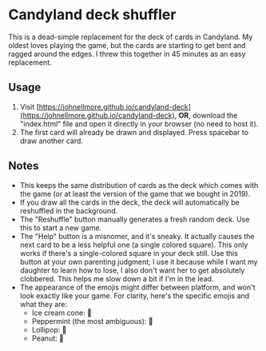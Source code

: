 # Candyland deck shuffler

This is a dead-simple replacement for the deck of cards in Candyland. My oldest loves playing the game, but the cards are starting to get bent and ragged around the edges. I threw this together in 45 minutes as an easy replacement.

## Usage

1. Visit [https://johnellmore.github.io/candyland-deck](https://johnellmore.github.io/candyland-deck), **OR**, download the "index.html" file and open it directly in your browser (no need to host it).
2. The first card will already be drawn and displayed. Press spacebar to draw another card.

## Notes

- This keeps the same distribution of cards as the deck which comes with the game (or at least the version of the game that we bought in 2019).
- If you draw all the cards in the deck, the deck will automatically be reshuffled in the background.
- The "Reshuffle" button manually generates a fresh random deck. Use this to start a new game.
- The "Help" button is a misnomer, and it's sneaky. It actually causes the next card to be a less helpful one (a single colored square). This only works if there's a single-colored square in your deck still. Use this button at your own parenting judgment; I use it because while I want my daughter to learn how to lose, I also don't want her to get absolutely clobbered. This helps me slow down a bit if I'm in the lead.
- The appearance of the emojis might differ between platform, and won't look exactly like your game. For clarity, here's the specific emojis and what they are:
  - Ice cream cone: 🍨
  - Peppermint (the most ambiguous): 🍬
  - Lollipop: 🍭
  - Peanut: 🥜

